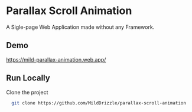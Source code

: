 # Parallax Scroll Animation

A Sigle-page Web Application made without any Framework.


## Demo

https://mild-parallax-animation.web.app/

## Run Locally

Clone the project

```bash
  git clone https://github.com/MildDrizzle/parallax-scroll-animation
```

